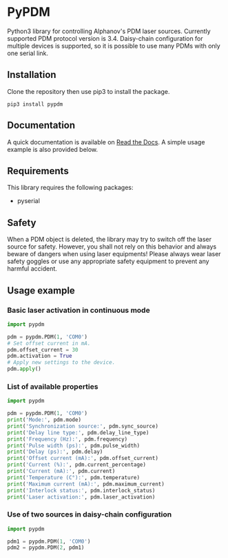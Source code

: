 # PyPDM

Python3 library for controlling Alphanov's PDM laser sources. Currently supported PDM protocol version is 3.4. Daisy-chain configuration for multiple devices is supported, so it is possible to use many PDMs with only one serial link.

## Installation

Clone the repository then use pip3 to install the package.

    pip3 install pypdm

## Documentation

A quick documentation is available on [Read the Docs](https://pypdm.readthedocs.io). A simple usage example is also provided below.

## Requirements

This library requires the following packages:
- pyserial

## Safety

When a PDM object is deleted, the library may try to switch off the laser source for safety. However, you shall not rely on this behavior and always beware of dangers when using laser equipments! Please always wear laser safety goggles or use any appropriate safety equipment to prevent any harmful accident.

## Usage example

### Basic laser activation in continuous mode

```python
import pypdm

pdm = pypdm.PDM(1, 'COM0')
# Set offset current in mA.
pdm.offset_current = 30
pdm.activation = True
# Apply new settings to the device.
pdm.apply()
```

### List of available properties

```python
import pypdm

pdm = pypdm.PDM(1, 'COM0')
print('Mode:', pdm.mode)
print('Synchronization source:', pdm.sync_source)
print('Delay line type:', pdm.delay_line_type)
print('Frequency (Hz):', pdm.frequency)
print('Pulse width (ps):', pdm.pulse_width)
print('Delay (ps):', pdm.delay)
print('Offset current (mA):', pdm.offset_current)
print('Current (%):', pdm.current_percentage)
print('Current (mA):', pdm.current)
print('Temperature (C°):', pdm.temperature)
print('Maximum current (mA):', pdm.maximum_current)
print('Interlock status:', pdm.interlock_status)
print('Laser activation:', pdm.laser_activation)
```

### Use of two sources in daisy-chain configuration

```python
import pypdm

pdm1 = pypdm.PDM(1, 'COM0')
pdm2 = pypdm.PDM(2, pdm1)
```

